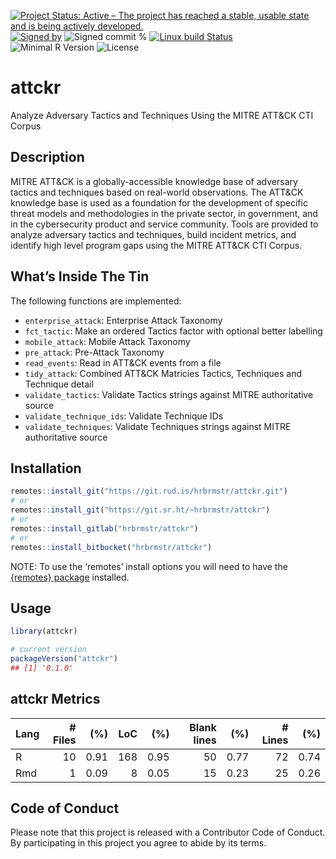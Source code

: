 
[![Project Status: Active – The project has reached a stable, usable
state and is being actively
developed.](https://www.repostatus.org/badges/latest/active.svg)](https://www.repostatus.org/#active)
[![Signed
by](https://img.shields.io/badge/Keybase-Verified-brightgreen.svg)](https://keybase.io/hrbrmstr)
![Signed commit
%](https://img.shields.io/badge/Signed_Commits-66.7%25-lightgrey.svg)
[![Linux build
Status](https://travis-ci.org/hrbrmstr/attckr.svg?branch=master)](https://travis-ci.org/hrbrmstr/attckr)  
![Minimal R
Version](https://img.shields.io/badge/R%3E%3D-3.2.0-blue.svg)
![License](https://img.shields.io/badge/License-Apache-blue.svg)

# attckr

Analyze Adversary Tactics and Techniques Using the MITRE ATT\&CK CTI
Corpus

## Description

MITRE ATT\&CK is a globally-accessible knowledge base of adversary
tactics and techniques based on real-world observations. The ATT\&CK
knowledge base is used as a foundation for the development of specific
threat models and methodologies in the private sector, in government,
and in the cybersecurity product and service community. Tools are
provided to analyze adversary tactics and techniques, build incident
metrics, and identify high level program gaps using the MITRE ATT\&CK
CTI Corpus.

## What’s Inside The Tin

The following functions are implemented:

  - `enterprise_attack`: Enterprise Attack Taxonomy
  - `fct_tactic`: Make an ordered Tactics factor with optional better
    labelling
  - `mobile_attack`: Mobile Attack Taxonomy
  - `pre_attack`: Pre-Attack Taxonomy
  - `read_events`: Read in ATT\&CK events from a file
  - `tidy_attack`: Combined ATT\&CK Matricies Tactics, Techniques and
    Technique detail
  - `validate_tactics`: Validate Tactics strings against MITRE
    authoritative source
  - `validate_technique_ids`: Validate Technique IDs
  - `validate_techniques`: Validate Techniques strings against MITRE
    authoritative source

## Installation

``` r
remotes::install_git("https://git.rud.is/hrbrmstr/attckr.git")
# or
remotes::install_git("https://git.sr.ht/~hrbrmstr/attckr")
# or
remotes::install_gitlab("hrbrmstr/attckr")
# or
remotes::install_bitbucket("hrbrmstr/attckr")
```

NOTE: To use the ‘remotes’ install options you will need to have the
[{remotes} package](https://github.com/r-lib/remotes) installed.

## Usage

``` r
library(attckr)

# current version
packageVersion("attckr")
## [1] '0.1.0'
```

## attckr Metrics

| Lang | \# Files |  (%) | LoC |  (%) | Blank lines |  (%) | \# Lines |  (%) |
| :--- | -------: | ---: | --: | ---: | ----------: | ---: | -------: | ---: |
| R    |       10 | 0.91 | 168 | 0.95 |          50 | 0.77 |       72 | 0.74 |
| Rmd  |        1 | 0.09 |   8 | 0.05 |          15 | 0.23 |       25 | 0.26 |

## Code of Conduct

Please note that this project is released with a Contributor Code of
Conduct. By participating in this project you agree to abide by its
terms.
